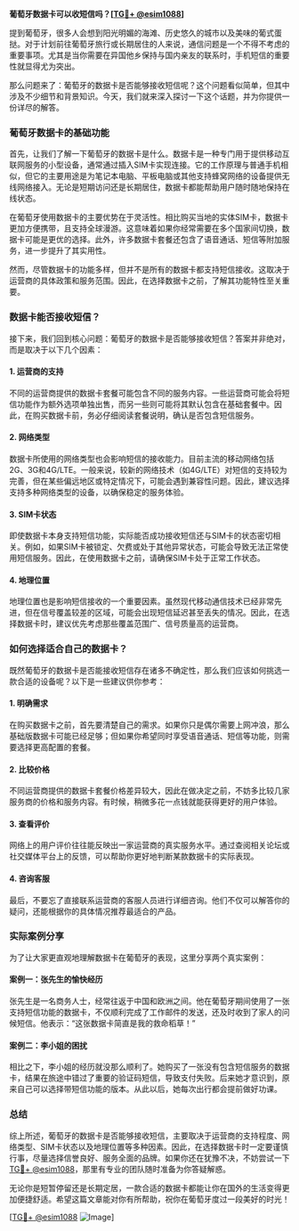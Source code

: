 **葡萄牙数据卡可以收短信吗？[[TG💪+ @esim1088](https://t.me/s/esim1088)]**

提到葡萄牙，很多人会想到阳光明媚的海滩、历史悠久的城市以及美味的葡式蛋挞。对于计划前往葡萄牙旅行或长期居住的人来说，通信问题是一个不得不考虑的重要事项。尤其是当你需要在异国他乡保持与国内亲友的联系时，手机短信的重要性就显得尤为突出。

那么问题来了：葡萄牙的数据卡是否能够接收短信呢？这个问题看似简单，但其中涉及不少细节和背景知识。今天，我们就来深入探讨一下这个话题，并为你提供一份详尽的解答。

### 葡萄牙数据卡的基础功能

首先，让我们了解一下葡萄牙的数据卡是什么。数据卡是一种专门用于提供移动互联网服务的小型设备，通常通过插入SIM卡实现连接。它的工作原理与普通手机相似，但它的主要用途是为笔记本电脑、平板电脑或其他支持蜂窝网络的设备提供无线网络接入。无论是短期访问还是长期居住，数据卡都能帮助用户随时随地保持在线状态。

在葡萄牙使用数据卡的主要优势在于灵活性。相比购买当地的实体SIM卡，数据卡更加方便携带，且支持全球漫游。这意味着如果你经常需要在多个国家间切换，数据卡可能是更优的选择。此外，许多数据卡套餐还包含了语音通话、短信等附加服务，进一步提升了其实用性。

然而，尽管数据卡的功能多样，但并不是所有的数据卡都支持短信接收。这取决于运营商的具体政策和服务范围。因此，在选择数据卡之前，了解其功能特性至关重要。

### 数据卡能否接收短信？

接下来，我们回到核心问题：葡萄牙的数据卡是否能够接收短信？答案并非绝对，而是取决于以下几个因素：

#### 1. **运营商的支持**
不同的运营商提供的数据卡套餐可能包含不同的服务内容。一些运营商可能会将短信功能作为额外选项单独出售，而另一些则可能将其默认包含在基础套餐中。因此，在购买数据卡前，务必仔细阅读套餐说明，确认是否包含短信服务。

#### 2. **网络类型**
数据卡所使用的网络类型也会影响短信的接收能力。目前主流的移动网络包括2G、3G和4G/LTE。一般来说，较新的网络技术（如4G/LTE）对短信的支持较为完善，但在某些偏远地区或特定情况下，可能会遇到兼容性问题。因此，建议选择支持多种网络类型的设备，以确保稳定的服务体验。

#### 3. **SIM卡状态**
即使数据卡本身支持短信功能，实际能否成功接收短信还与SIM卡的状态密切相关。例如，如果SIM卡被锁定、欠费或处于其他异常状态，可能会导致无法正常使用短信服务。因此，在使用数据卡之前，请确保SIM卡处于正常工作状态。

#### 4. **地理位置**
地理位置也是影响短信接收的一个重要因素。虽然现代移动通信技术已经非常先进，但在信号覆盖较差的区域，可能会出现短信延迟甚至丢失的情况。因此，在选择数据卡时，建议优先考虑那些覆盖范围广、信号质量高的运营商。

### 如何选择适合自己的数据卡？

既然葡萄牙的数据卡是否能接收短信存在诸多不确定性，那么我们应该如何挑选一款合适的设备呢？以下是一些建议供你参考：

#### 1. **明确需求**
在购买数据卡之前，首先要清楚自己的需求。如果你只是偶尔需要上网冲浪，那么基础版数据卡可能已经足够；但如果你希望同时享受语音通话、短信等功能，则需要选择更高配置的套餐。

#### 2. **比较价格**
不同运营商提供的数据卡套餐价格差异较大，因此在做决定之前，不妨多比较几家服务商的价格和服务内容。有时候，稍微多花一点钱就能获得更好的用户体验。

#### 3. **查看评价**
网络上的用户评价往往能反映出一家运营商的真实服务水平。通过查阅相关论坛或社交媒体平台上的反馈，可以帮助你更好地判断某款数据卡的实际表现。

#### 4. **咨询客服**
最后，不要忘了直接联系运营商的客服人员进行详细咨询。他们不仅可以解答你的疑问，还能根据你的具体情况推荐最适合的产品。

### 实际案例分享

为了让大家更直观地理解数据卡在葡萄牙的表现，这里分享两个真实案例：

#### 案例一：张先生的愉快经历
张先生是一名商务人士，经常往返于中国和欧洲之间。他在葡萄牙期间使用了一张支持短信功能的数据卡，不仅顺利完成了工作邮件的发送，还及时收到了家人的问候短信。他表示：“这张数据卡简直是我的救命稻草！”

#### 案例二：李小姐的困扰
相比之下，李小姐的经历就没那么顺利了。她购买了一张没有包含短信服务的数据卡，结果在旅途中错过了重要的验证码短信，导致支付失败。后来她才意识到，原来自己可以选择带短信功能的版本。从此以后，她每次出行都会提前做好功课。

### 总结

综上所述，葡萄牙的数据卡是否能够接收短信，主要取决于运营商的支持程度、网络类型、SIM卡状态以及地理位置等多种因素。因此，在选择数据卡时一定要谨慎行事，尽量选择信誉良好、服务全面的品牌。如果你还在犹豫不决，不妨尝试一下[TG💪+ @esim1088](https://t.me/s/esim1088)，那里有专业的团队随时准备为你答疑解惑。

无论你是短暂停留还是长期定居，一款合适的数据卡都能让你在国外的生活变得更加便捷舒适。希望这篇文章能对你有所帮助，祝你在葡萄牙度过一段美好的时光！

[[TG💪+ @esim1088](https://t.me/s/esim1088) ![Image](https://i.postimg.cc/4NQfJmqS/Snipaste-2025-05-13-00-14-12.png)]